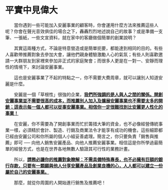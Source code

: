 # 平實中見偉大

&emsp;&emsp;當你遇到一些可能加入安麗事業的顧客時，你會運用什麼方法來推薦這些人呢？你會在聲光音效俱佳的場合之下，轟轟烈烈地述說自己的故事？或是準備一支筆、一張紙，一些文宣資料，就在家中的客廳做個簡單的創業說明？

&emsp;&emsp;其實這兩種方式，不論是特意營造或是簡單扼要，都能達到相同的目的。有些人喜歡帶推薦對象去參加大會，讓他們親身體驗激勵人心的氣氛；有些人則喜歡邀請一大群朋友到家裡來參加非正式的家庭聚會；而很多人更是在一對一、安靜而理性的情境下，來討論安麗事業。

&emsp;&emsp;這也是安麗事業了不起的特點之一，你不需要大費周章，就可以讓別人知道安麗是什麼。

&emsp;&emsp;安麗是一個「草根性」很強的企業，[**我們所強調的是人與人之間的關係。開創安麗事業並不需要很高的成本，而推薦別人加入及擴展安麗事業也不需要太多的開銷；這表示每一個人都可以從事安麗事業。相信你一定很難找到比安麗更人性化的事業！**]()

&emsp;&emsp;在安麗，你不需要為了開創事業而忙於籌措大筆的資金，也不必像經營傳統事業一樣，必須精於會計、製造、行銷及商業法令才能享有成功的機會。這些細節都已經由安麗公司和你所屬的個人小組妥善處理。簡言之，你只要負責「銷售與推薦」即可 ── 向他人銷售安麗產品、向他人推薦安麗事業。相信這是你所學過最簡單的經營方式，也是在世界各地無數人驗證其可行性的業務計畫。

&emsp;&emsp;所以，[**請務必讓你的推薦對象瞭解：不需具備特殊專長，也不必擁有巨額的銀行存款，只要有一顆願與他人分享安麗產品及創業良機的心，人人都可以建立一份屬於自己的安麗事業。**]()

&emsp;&emsp;那麼，就從你周圍的人開始進行銷售及推薦吧！
